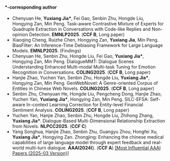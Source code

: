 <!--#### Submitted

- <strong>S. Li</strong>, X. Yang*, A. Cao*, K. Fan, Y. Liu, C. Wang, and Q. Niu. LaNCoR: Label Noise-Contrastive Robust Learning for Seismic Signal Processing with Application to Microseismic Arrival Time Picking. <strong>Rej :)</strong> [[Code]](https://github.com/senli1073/LaNCor)
-->
#### *-corresponding author

- Chenyuan He, <strong>Yuxiang Jia*</strong>, Fei Gao, Senbin Zhu, Hongde Liu, Hongying Zan, Min Peng. Task-aware Contrastive Mixture of Experts for Quadruple Extraction in Conversations with Code-like Replies and Non-opinion Detection. <strong>EMNLP2025</strong>. (<strong>CCF B</strong>, Long paper)
- Xiaoqing Cheng, Ruizhe Chen, Hongying Zan, <strong>Yuxiang Jia</strong>, Min Peng. BiasFilter: An Inference-Time Debiasing Framework for Large Language Models. <strong>EMNLP2025</strong>. (Findings)
- Chenyuan He, Senbin Zhu, Hongde Liu, Fei Gao, <strong>Yuxiang Jia*</strong>, Hongying Zan, Min Peng. DialogueMMT: Dialogue Scenes Understanding Enhanced Multi-modal Multi-task Tuning for Emotion Recognition in Conversations. <strong>COLING2025</strong>. (<strong>CCF B</strong>, Long paper)
- Hanjie Zhao, Yuchen Yan, Senbin Zhu, Hongde Liu, <strong>Yuxiang Jia*</strong>, Hongying Zan, Min Peng. GenWebNovel: A Genre-oriented Corpus of Entities in Chinese Web Novels. <strong>COLING2025</strong>. (<strong>CCF B</strong>, Long paper)
- Senbin Zhu, Chenyuan He, Hongde Liu, Pengcheng Dong, Hanjie Zhao, Yuchen Yan, <strong>Yuxiang Jia*</strong>, Hongying Zan, Min Peng. SILC-EFSA: Self-aware In-context Learning Correction for Entity-level Financial Sentiment Analysis. <strong>COLING2025</strong>. (<strong>CCF B</strong>, Long paper)
- Yuchen Yan, Hanjie Zhao, Senbin Zhu, Hongde Liu, Zhihong Zhang, <strong>Yuxiang Jia*</strong>. Dialogue-Based Multi-Dimensional Relationship Extraction from Novels. <strong>NLPCC2025</strong>. (<strong>CCF C</strong>)
- Yang Songhua, Hanjie Zhao, Senbin Zhu, Guangyu Zhou, Hongfei Xu, <strong>Yuxiang Jia*</strong>, Hongying Zan. Zhongjing: Enhancing the chinese medical capabilities of large language model through expert feedback and real-world multi-turn dialogue. <strong>AAAI2024(</strong>). (<strong>CCF A</strong>) [[Most Influential AAAI Papers (2025-03 Version)]](https://resources.paperdigest.org/2025/03/most-influential-aaai-papers-2025-03-version/)